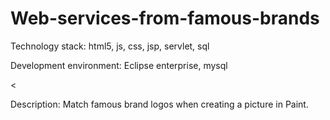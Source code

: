 <h1>Web-services-from-famous-brands</h1>
<p>Technology stack: html5, js, css, jsp, servlet, sql</p>
<p>Development environment: Eclipse enterprise, mysql</p>

<<p>Description: Match famous brand logos when creating a picture in Paint.</p>
